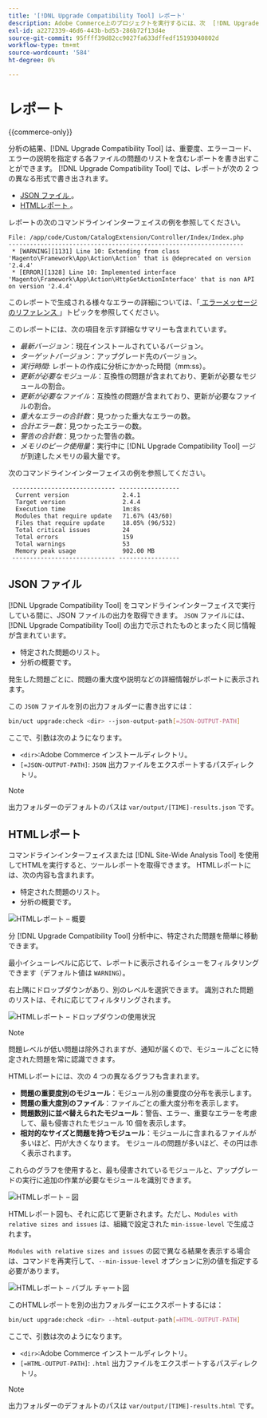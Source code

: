```yaml
---
title: '[!DNL Upgrade Compatibility Tool] レポート'
description: Adobe Commerce上のプロジェクトを実行するには、次  [!DNL Upgrade Compatibility Tool]  手順に従います。
exl-id: a2272339-46d6-443b-bd53-286b72f13d4e
source-git-commit: 95ffff39d82cc9027fa633dffedf15193040802d
workflow-type: tm+mt
source-wordcount: '584'
ht-degree: 0%

---
```


# レポート

{{commerce-only}}

分析の結果、[!DNL Upgrade Compatibility Tool] は、重要度、エラーコード、エラーの説明を指定する各ファイルの問題のリストを含むレポートを書き出すことができます。 [!DNL Upgrade Compatibility Tool] では、レポートが次の 2 つの異なる形式で書き出されます。

- [JSON ファイル ](reports.md#json-file)。
- [HTMLレポート ](reports.md#html-report)。

レポートの次のコマンドラインインターフェイスの例を参照してください。

```terminal
File: /app/code/Custom/CatalogExtension/Controller/Index/Index.php
------------------------------------------------------------------
 * [WARNING][1131] Line 10: Extending from class 'Magento\Framework\App\Action\Action' that is @deprecated on version '2.4.4'
 * [ERROR][1328] Line 10: Implemented interface 'Magento\Framework\App\Action\HttpGetActionInterface' that is non API on version '2.4.4'
```

このレポートで生成される様々なエラーの詳細については、「[ エラーメッセージのリファレンス ](../upgrade-compatibility-tool/error-messages.md)」トピックを参照してください。

このレポートには、次の項目を示す詳細なサマリーも含まれています。

- *最新バージョン*：現在インストールされているバージョン。
- *ターゲットバージョン*：アップグレード先のバージョン。
- *実行時間*: レポートの作成に分析にかかった時間（mm:ss）。
- *更新が必要なモジュール*：互換性の問題が含まれており、更新が必要なモジュールの割合。
- *更新が必要なファイル*：互換性の問題が含まれており、更新が必要なファイルの割合。
- *重大なエラーの合計数*：見つかった重大なエラーの数。
- *合計エラー数*：見つかったエラーの数。
- *警告の合計数*：見つかった警告の数。
- *メモリのピーク使用量*：実行中に [!DNL Upgrade Compatibility Tool] ージが到達したメモリの最大量です。

次のコマンドラインインターフェイスの例を参照してください。

```terminal
 ----------------------------- ----------------- 
  Current version               2.4.1            
  Target version                2.4.4            
  Execution time                1m:8s            
  Modules that require update   71.67% (43/60)   
  Files that require update     18.05% (96/532)  
  Total critical issues         24               
  Total errors                  159              
  Total warnings                53               
  Memory peak usage             902.00 MB        
 ----------------------------- ----------------- 
```

## JSON ファイル

[!DNL Upgrade Compatibility Tool] をコマンドラインインターフェイスで実行している間に、JSON ファイルの出力を取得できます。 `JSON` ファイルには、[!DNL Upgrade Compatibility Tool] の出力で示されたものとまったく同じ情報が含まれています。

- 特定された問題のリスト。
- 分析の概要です。

発生した問題ごとに、問題の重大度や説明などの詳細情報がレポートに表示されます。

この `JSON` ファイルを別の出力フォルダーに書き出すには：

```bash
bin/uct upgrade:check <dir> --json-output-path[=JSON-OUTPUT-PATH]
```

ここで、引数は次のようになります。

- `<dir>`:Adobe Commerce インストールディレクトリ。
- `[=JSON-OUTPUT-PATH]`: `JSON` 出力ファイルをエクスポートするパスディレクトリ。

>[!NOTE]
>
> 出力フォルダーのデフォルトのパスは `var/output/[TIME]-results.json` です。

## HTMLレポート

コマンドラインインターフェイスまたは [!DNL Site-Wide Analysis Tool] を使用してHTMLを実行すると、ツールレポートを取得できます。 HTMLレポートには、次の内容も含まれます。

- 特定された問題のリスト。
- 分析の概要です。

![HTMLレポート – 概要 ](../../assets/upgrade-guide/uct-html-summary.png)

分 [!DNL Upgrade Compatibility Tool] 分析中に、特定された問題を簡単に移動できます。

最小イシューレベルに応じて、レポートに表示されるイシューをフィルタリングできます（デフォルト値は `WARNING`）。

右上隅にドロップダウンがあり、別のレベルを選択できます。 識別された問題のリストは、それに応じてフィルタリングされます。

![HTMLレポート – ドロップダウンの使用状況 ](../../assets/upgrade-guide/uct-html-filtered-issues-list.png)

>[!NOTE]
>
> 問題レベルが低い問題は除外されますが、通知が届くので、モジュールごとに特定された問題を常に認識できます。

HTMLレポートには、次の 4 つの異なるグラフも含まれます。

- **問題の重要度別のモジュール**：モジュール別の重要度の分布を表示します。
- **問題の重大度別のファイル**：ファイルごとの重大度分布を表示します。
- **問題数別に並べ替えられたモジュール**：警告、エラー、重要なエラーを考慮して、最も侵害されたモジュール 10 個を表示します。
- **相対的なサイズと問題を持つモジュール**：モジュールに含まれるファイルが多いほど、円が大きくなります。 モジュールの問題が多いほど、その円は赤く表示されます。

これらのグラフを使用すると、最も侵害されているモジュールと、アップグレードの実行に追加の作業が必要なモジュールを識別できます。

![HTMLレポート – 図 ](../../assets/upgrade-guide/uct-html-diagrams.png)

HTMLレポート図も、それに応じて更新されます。ただし、`Modules with relative sizes and issues` は、組織で設定された `min-issue-level` で生成されます。

`Modules with relative sizes and issues` の図で異なる結果を表示する場合は、コマンドを再実行して、`--min-issue-level` オプションに別の値を指定する必要があります。

![HTMLレポート – バブル チャート図 ](../../assets/upgrade-guide/uct-html-filtered-diagrams.png)

このHTMLレポートを別の出力フォルダーにエクスポートするには：

```bash
bin/uct upgrade:check <dir> --html-output-path[=HTML-OUTPUT-PATH]
```

ここで、引数は次のようになります。

- `<dir>`:Adobe Commerce インストールディレクトリ。
- `[=HTML-OUTPUT-PATH]`: `.html` 出力ファイルをエクスポートするパスディレクトリ。

>[!NOTE]
>
> 出力フォルダーのデフォルトのパスは `var/output/[TIME]-results.html` です。
